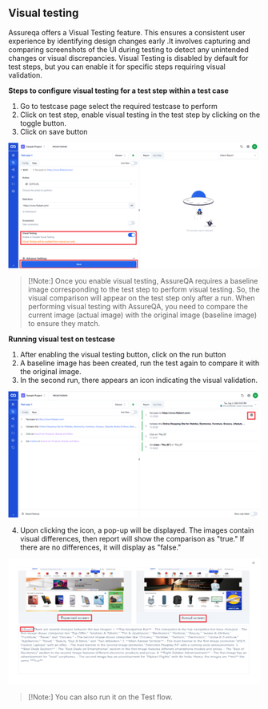 
## Visual testing

Assureqa offers a Visual Testing feature. This ensures a consistent user experience by identifying design changes early .It involves capturing and comparing screenshots of the UI during testing to detect any unintended changes or visual discrepancies. Visual Testing is disabled by default for test steps, but you can enable it for specific steps requiring visual validation.

**Steps to configure visual testing for a test step within a test case**

1. Go to testcase page select the required testcase to perform
2. Click on test step, enable visual testing in the test step by clicking on the toggle button.
3. Click on save button

![vi1](/images/vi1.png)

> [!Note:]
> Once you enable visual testing, AssureQA requires a baseline image corresponding to the test step to perform visual testing. So, the visual comparison will appear on the test step only after a run.
> When performing visual testing with AssureQA, you need to compare the current image (actual image) with the original image (baseline image) to ensure they match.

**Running visual test on testcase**
1. After enabling the visual testing button, click on the run button
2. A baseline image has been created, run the test again to compare it with the original image.
3. In the second run, there appears an icon indicating the visual validation.

![vi2](/images/vi2.png)

4. Upon clicking the icon, a pop-up will be displayed.
The images contain visual differences, then report will show the comparison as "true." If there are no differences, it will display as "false."

![vi3](/images/vi3.png)

> [!Note:]
> You can also run it on the Test flow.
